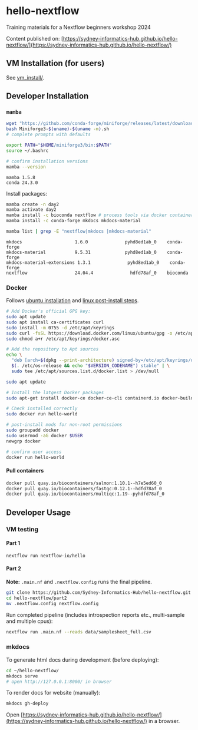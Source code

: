 # hello-nextflow
Training materials for a Nextflow beginners workshop 2024

Content published on: [https://sydney-informatics-hub.github.io/hello-nextflow/](https://sydney-informatics-hub.github.io/hello-nextflow/)

## VM Installation (for users)  

See [vm_install/](/vm_install).  

## Developer Installation  

### `mamba`  

```bash
wget "https://github.com/conda-forge/miniforge/releases/latest/download/Miniforge3-$(uname)-$(uname -m).sh"
bash Miniforge3-$(uname)-$(uname -m).sh
# complete prompts with defaults

export PATH="$HOME/miniforge3/bin:$PATH"
source ~/.bashrc

# confirm installation versions
mamba --version
```

```console
mamba 1.5.8
conda 24.3.0
```

Install packages:  

```bash
mamba create -n day2
mamba activate day2
mamba install -c bioconda nextflow # process tools via docker containers
mamba install -c conda-forge mkdocs mkdocs-material
```

```bash
mamba list | grep -E "nextflow|mkdocs |mkdocs-material"
```

```console
mkdocs                    1.6.0              pyhd8ed1ab_0    conda-forge
mkdocs-material           9.5.31             pyhd8ed1ab_0    conda-forge
mkdocs-material-extensions 1.3.1              pyhd8ed1ab_0    conda-forge
nextflow                  24.04.4              hdfd78af_0    bioconda
```

### Docker   

Follows [ubuntu installation](https://docs.docker.com/engine/install/ubuntu/#install-using-the-repository) and [linux post-install steps](https://docs.docker.com/engine/install/linux-postinstall/).

```bash
# Add Docker's official GPG key:
sudo apt update
sudo apt install ca-certificates curl
sudo install -m 0755 -d /etc/apt/keyrings
sudo curl -fsSL https://download.docker.com/linux/ubuntu/gpg -o /etc/apt/keyrings/docker.asc
sudo chmod a+r /etc/apt/keyrings/docker.asc

# Add the repository to Apt sources
echo \
  "deb [arch=$(dpkg --print-architecture) signed-by=/etc/apt/keyrings/docker.asc] https://download.docker.com/linux/ubuntu \
  $(. /etc/os-release && echo "$VERSION_CODENAME") stable" | \
  sudo tee /etc/apt/sources.list.d/docker.list > /dev/null

sudo apt update

# Install the latgest Docker packages
sudo apt-get install docker-ce docker-ce-cli containerd.io docker-buildx-plugin docker-compose-plugin

# Check installed correctly
sudo docker run hello-world

# post-install mods for non-root permissions
sudo groupadd docker
sudo usermod -aG docker $USER
newgrp docker

# confirm user access
docker run hello-world
```

#### Pull containers  

```bash
docker pull quay.io/biocontainers/salmon:1.10.1--h7e5ed60_0
docker pull quay.io/biocontainers/fastqc:0.12.1--hdfd78af_0
docker pull quay.io/biocontainers/multiqc:1.19--pyhdfd78af_0
```

## Developer Usage

### VM testing  

#### Part 1
```
nextflow run nextflow-io/hello
```

#### Part 2

**Note:** `.main.nf` and `.nextflow.config` runs the final pipeline. 

```bash
git clone https://github.com/Sydney-Informatics-Hub/hello-nextflow.git
cd hello-nextflow/part2  
mv .nextflow.config nextflow.config
```

Run completed pipeline (includes introspection reports etc., multi-sample and multiple cpus):  

```bash
nextflow run .main.nf --reads data/samplesheet_full.csv
```

### mkdocs  

To generate html docs during development (before deploying):

```bash
cd ~/hello-nextflow/
mkdocs serve
# open http://127.0.0.1:8000/ in browser
```

To render docs for website (manually):  

```bash
mkdocs gh-deploy
```

Open [https://sydney-informatics-hub.github.io/hello-nextflow/](https://sydney-informatics-hub.github.io/hello-nextflow/) in a browser.  

